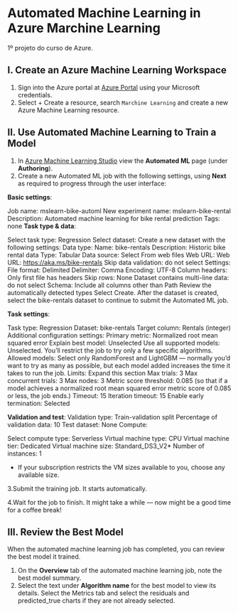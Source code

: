 # Automated Machine Learning in Azure Marchine Learning 
1º projeto do curso de Azure.
## I. Create an Azure Machine Learning Workspace 
 1. Sign into the Azure portal at [Azure Portal](https://portal.azure.com/) using your Microsoft credentials.
 2. Select + Create a resource, search `Marchine Learning` and create a new Azure Machine Learning resource.
## II. Use Automated Machine Learning to Train a Model
1. In [Azure Machine Learning Studio]() view the **Automated ML** page (under **Authoring**).
2. Create a new Automated ML job with the following settings, using **Next** as required to progress through the user interface:
 
  **Basic settings**:
  
  Job name: mslearn-bike-automl
  New experiment name: mslearn-bike-rental
  Description: Automated machine learning for bike rental prediction
  Tags: none
  **Task type & data**:
  
  Select task type: Regression
  Select dataset: Create a new dataset with the following settings:
  Data type:
  Name: bike-rentals
  Description: Historic bike rental data
  Type: Tabular
  Data source:
  Select From web files
  Web URL:
  Web URL: https://aka.ms/bike-rentals
  Skip data validation: do not select
  Settings:
  File format: Delimited
  Delimiter: Comma
  Encoding: UTF-8
  Column headers: Only first file has headers
  Skip rows: None
  Dataset contains multi-line data: do not select
  Schema:
  Include all columns other than Path
  Review the automatically detected types
  Select Create. After the dataset is created, select the bike-rentals dataset to continue to submit the Automated ML job.
  
  **Task settings**:
  
  Task type: Regression
  Dataset: bike-rentals
  Target column: Rentals (integer)
  Additional configuration settings:
  Primary metric: Normalized root mean squared error
  Explain best model: Unselected
  Use all supported models: Unselected. You’ll restrict the job to try only a few specific algorithms.
  Allowed models: Select only RandomForest and LightGBM — normally you’d want to try as many as possible, but each model added increases the time it takes to run the job.
  Limits: Expand this section
  Max trials: 3
  Max concurrent trials: 3
  Max nodes: 3
  Metric score threshold: 0.085 (so that if a model achieves a normalized root mean squared error metric score of 0.085 or less, the job ends.)
  Timeout: 15
  Iteration timeout: 15
  Enable early termination: Selected
  
  **Validation and test**:
  Validation type: Train-validation split
  Percentage of validation data: 10
  Test dataset: None
  Compute:
  
  Select compute type: Serverless
  Virtual machine type: CPU
  Virtual machine tier: Dedicated
  Virtual machine size: Standard_DS3_V2*
  Number of instances: 1
  * If your subscription restricts the VM sizes available to you, choose any available size.

3.Submit the training job. It starts automatically.

4.Wait for the job to finish. It might take a while — now might be a good time for a coffee break!

## III. Review the Best Model
When the automated machine learning job has completed, you can review the best model it trained. 
1. On the **Overview** tab of the automated machine learning job, note the best model summary.
2. Select the text under **Algorithm name** for the best model to view its details.
   Select the Metrics tab and select the residuals and predicted_true charts if they are not already selected.
